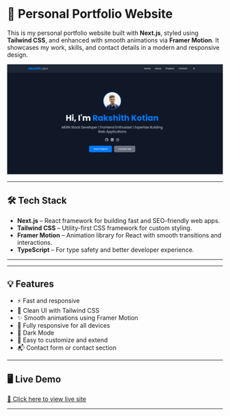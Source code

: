 # 🚀 Personal Portfolio Website

This is my personal portfolio website built with **Next.js**, styled using **Tailwind CSS**, and enhanced with smooth animations via **Framer Motion**. It showcases my work, skills, and contact details in a modern and responsive design.

![Portfolio Screenshot](./public/projects/myportfolio.png)

---

## 🛠️ Tech Stack

- **Next.js** – React framework for building fast and SEO-friendly web apps.
- **Tailwind CSS** – Utility-first CSS framework for custom styling.
- **Framer Motion** – Animation library for React with smooth transitions and interactions.
- **TypeScript** – For type safety and better developer experience.

---

---

## 💡 Features

- ⚡ Fast and responsive
- 🎨 Clean UI with Tailwind CSS
- ✨ Smooth animations using Framer Motion
- 📱 Fully responsive for all devices
- 🌙 Dark Mode 
- 🔗 Easy to customize and extend
- 📬 Contact form or contact section

---

## 🖥️ Live Demo

[🔗 Click here to view live site](https://your-portfolio-url.com)

---